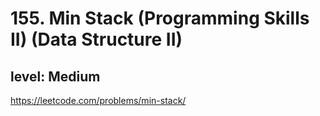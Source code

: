 # 155. Min Stack (Programming Skills II) (Data Structure II)
## level: Medium

https://leetcode.com/problems/min-stack/

